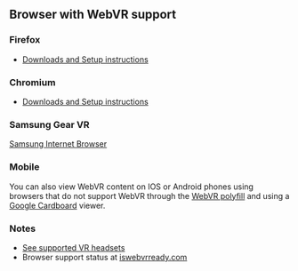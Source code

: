 ## Browser with WebVR support

### Firefox
* [Downloads and Setup instructions](/browsers/firefox)

### Chromium
* [Downloads and Setup instructions](/browsers/chromium)

### Samsung Gear VR
[Samsung Internet Browser](http://developer.samsung.com/internet#gearvr-overview)

### Mobile
You can also view WebVR content on IOS or Android phones using browsers that do not support WebVR through the [WebVR polyfill](https://github.com/googlevr/webvr-polyfill) and using a [Google Cardboard](https://vr.google.com/cardboard/) viewer.


### Notes
* [See supported VR headsets](/get-started/headsets)
* Browser support status at [iswebvrready.com](https://iswebvrready.com)

